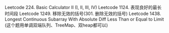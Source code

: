 Leetcode 224. Basic Calculator II (I, II, III, IV)
Leetcode 1124. 表现良好的最长时间段
Leetcode 1249. 移除无效的括号(301. 删除无效的括号)
Leetcode 1438. Longest Continuous Subarray With Absolute Diff Less Than or Equal to Limit (这个题用单调双端队列、TreeMap、双heap都可以)
